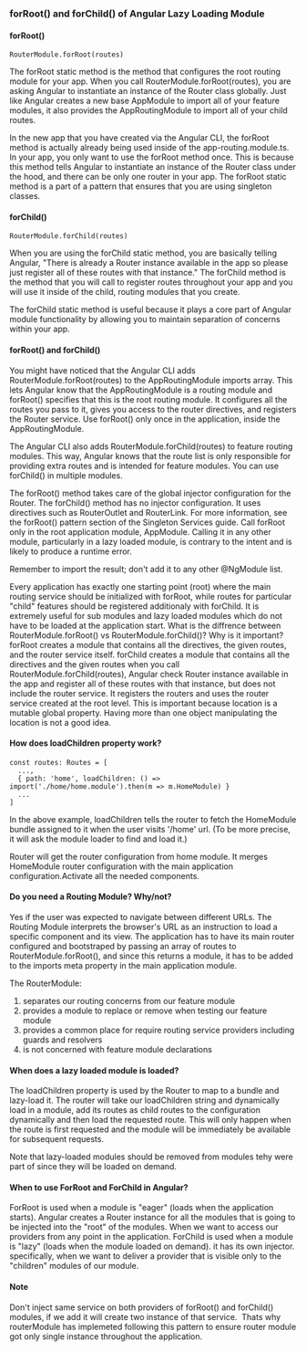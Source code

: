 ### forRoot() and forChild() of Angular Lazy Loading Module
#### forRoot() 
```
RouterModule.forRoot(routes)
```
The forRoot static method is the method that configures the root routing module for your app. When you call RouterModule.forRoot(routes), you are asking Angular to instantiate an instance of the Router class globally. Just like Angular creates a new base AppModule to import all of your feature modules, it also provides the AppRoutingModule to import all of your child routes.

In the new app that you have created via the Angular CLI, the forRoot method is actually already being used inside of the app-routing.module.ts. In your app, you only want to use the forRoot method once. This is because this method tells Angular to instantiate an instance of the Router class under the hood, and there can be only one router in your app. The forRoot static method is a part of a pattern that ensures that you are using singleton classes.

#### forChild()
```
RouterModule.forChild(routes)
```

When you are using the forChild static method, you are basically telling Angular, "There is already a Router instance available in the app so please just register all of these routes with that instance." The forChild method is the method that you will call to register routes throughout your app and you will use it inside of the child, routing modules that you create.

The forChild static method is useful because it plays a core part of Angular module functionality by allowing you to maintain separation of concerns within your app.

#### forRoot() and forChild()

You might have noticed that the Angular CLI adds RouterModule.forRoot(routes) to the AppRoutingModule imports array. This lets Angular know that the AppRoutingModule is a routing module and forRoot() specifies that this is the root routing module. It configures all the routes you pass to it, gives you access to the router directives, and registers the Router service. Use forRoot() only once in the application, inside the AppRoutingModule.

The Angular CLI also adds RouterModule.forChild(routes) to feature routing modules. This way, Angular knows that the route list is only responsible for providing extra routes and is intended for feature modules. You can use forChild() in multiple modules.

The forRoot() method takes care of the global injector configuration for the Router. The forChild() method has no injector configuration. It uses directives such as RouterOutlet and RouterLink. For more information, see the forRoot() pattern section of the Singleton Services guide.
Call forRoot only in the root application module, AppModule. Calling it in any other module, particularly in a lazy loaded module, is contrary to the intent and is likely to produce a runtime error.

Remember to import the result; don't add it to any other @NgModule list.

Every application has exactly one starting point (root) where the main routing service should be initialized with forRoot, while routes for particular "child" features should be registered additionaly with forChild. It is extremely useful for sub modules and lazy loaded modules which do not have to be loaded at the application start.
What is the diffrence between RouterModule.forRoot() vs RouterModule.forChild()? Why is it important?
forRoot creates a module that contains all the directives, the given routes, and the router service itself.
forChild creates a module that contains all the directives and the given routes when you call RouterModule.forChild(routes), Angular check Router instance available in the app and register all of these routes with that instance, but does not include the router service. It registers the routers and uses the router service created at the root level.
This is important because location is a mutable global property. Having more than one object manipulating the location is not a good idea.

#### How does loadChildren property work?
```
const routes: Routes = [
  ...,
  { path: 'home', loadChildren: () => import('./home/home.module').then(m => m.HomeModule) }
  ...
]
```

In the above example, loadChildren tells the router to fetch the HomeModule bundle assigned to it when the user visits '/home' url. (To be more precise, it will ask the module loader to find and load it.)

Router will get the router configuration from home module. It merges HomeModule router configuration with the main application configuration.Activate all the needed components.

#### Do you need a Routing Module? Why/not?

Yes if the user was expected to navigate between different URLs. The Routing Module interprets the browser's URL as an instruction to load a specific component and its view. The application has to have its main router configured and bootstraped by passing an array of routes to RouterModule.forRoot(), and since this returns a module, it has to be added to the imports meta property in the main application module.

The RouterModule:

1. separates our routing concerns from our feature module
2. provides a module to replace or remove when testing our feature module
3. provides a common place for require routing service providers including guards and resolvers
4. is not concerned with feature module declarations

#### When does a lazy loaded module is loaded?

The loadChildren property is used by the Router to map to a bundle and lazy-load it. The router will take our loadChildren string and dynamically load in a module, add its routes as child routes to the configuration dynamically and then load the requested route. This will only happen when the route is first requested and the module will be immediately be available for subsequent requests.

Note that lazy-loaded modules should be removed from modules tehy were part of since they will be loaded on demand.

#### When to use ForRoot and ForChild in Angular?

ForRoot is used when a module is "eager" (loads when the application starts). Angular creates a Router instance for all the modules that is going to be injected into the "root" of the modules. When we want to access our providers from any point in the application.
ForChild is used when a module is "lazy" (loads when the module loaded on demand). it has its own injector. specifically, when we want to deliver a provider that is visible only to the "children" modules of our module.

#### Note
Don't inject same service on both providers of forRoot() and forChild() modules, if we add it will create two instance of that service. 
Thats why routerModule has implemeted following this pattern to ensure router module got only single instance throughout the application.